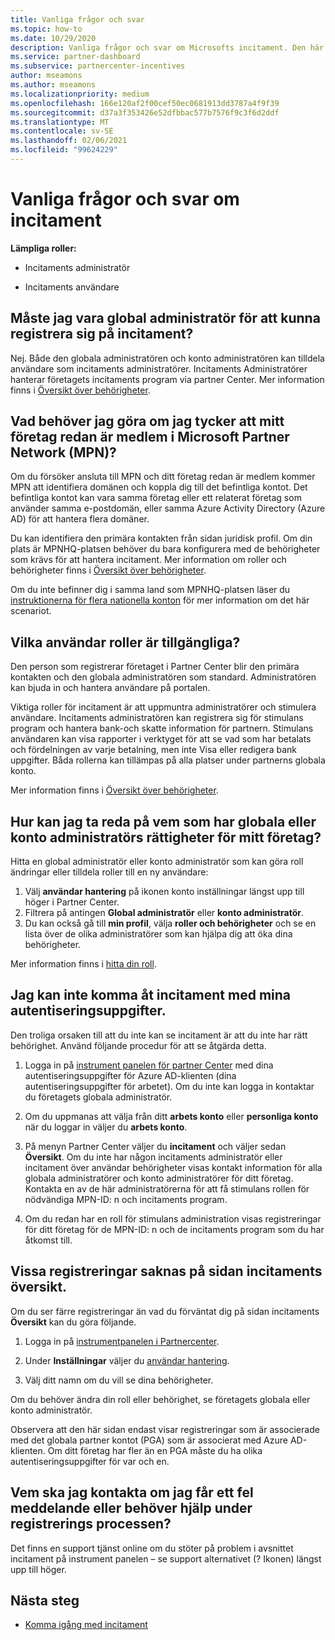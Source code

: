 ```yaml
---
title: Vanliga frågor och svar
ms.topic: how-to
ms.date: 10/29/2020
description: Vanliga frågor och svar om Microsofts incitament. Den här artikeln innehåller frågor om användar roller, hur du registrerar dig eller vad du kan göra om fel meddelanden.
ms.service: partner-dashboard
ms.subservice: partnercenter-incentives
author: mseamons
ms.author: mseamons
ms.localizationpriority: medium
ms.openlocfilehash: 166e120af2f00cef50ec0681913dd3787a4f9f39
ms.sourcegitcommit: d37a3f353426e52dfbbac577b7576f9c3f6d2ddf
ms.translationtype: MT
ms.contentlocale: sv-SE
ms.lasthandoff: 02/06/2021
ms.locfileid: "99624229"
---
```

# <a name="frequently-asked-questions-on-incentives"></a>Vanliga frågor och svar om incitament

**Lämpliga roller:**

- Incitaments administratör

- Incitaments användare

## <a name="do-i-need-to-be-the-global-admin-to-enroll-in-incentives"></a>Måste jag vara global administratör för att kunna registrera sig på incitament?

Nej. Både den globala administratören och konto administratören kan tilldela användare som incitaments administratörer. Incitaments Administratörer hanterar företagets incitaments program via partner Center. Mer information finns i [Översikt över behörigheter](permissions-overview.md).

## <a name="what-do-i-need-to-do-if-i-find-my-company-is-already-a-member-of-the-microsoft-partner-network-mpn"></a>Vad behöver jag göra om jag tycker att mitt företag redan är medlem i Microsoft Partner Network (MPN)?

Om du försöker ansluta till MPN och ditt företag redan är medlem kommer MPN att identifiera domänen och koppla dig till det befintliga kontot. Det befintliga kontot kan vara samma företag eller ett relaterat företag som använder samma e-postdomän, eller samma Azure Activity Directory (Azure AD) för att hantera flera domäner.

Du kan identifiera den primära kontakten från sidan juridisk profil. Om din plats är MPNHQ-platsen behöver du bara konfigurera med de behörigheter som krävs för att hantera incitament. Mer information om roller och behörigheter finns i [Översikt över behörigheter](permissions-overview.md).

Om du inte befinner dig i samma land som MPNHQ-platsen läser du [instruktionerna för flera nationella konton](https://support.microsoft.com/help/4515619/special-considerations-for-multi-national-partners-joining-the-microso) för mer information om det här scenariot.

## <a name="what-user-roles-are-available"></a>Vilka användar roller är tillgängliga?

Den person som registrerar företaget i Partner Center blir den primära kontakten och den globala administratören som standard. Administratören kan bjuda in och hantera användare på portalen.

Viktiga roller för incitament är att uppmuntra administratörer och stimulera användare. Incitaments administratören kan registrera sig för stimulans program och hantera bank-och skatte information för partnern. Stimulans användaren kan visa rapporter i verktyget för att se vad som har betalats och fördelningen av varje betalning, men inte Visa eller redigera bank uppgifter. Båda rollerna kan tillämpas på alla platser under partnerns globala konto.

Mer information finns i [Översikt över behörigheter](permissions-overview.md).

## <a name="how-can-i-find-out-who-has-global-or-account-admin-rights-for-my-company"></a>Hur kan jag ta reda på vem som har globala eller konto administratörs rättigheter för mitt företag?

Hitta en global administratör eller konto administratör som kan göra roll ändringar eller tilldela roller till en ny användare:

1. Välj **användar hantering** på ikonen konto inställningar längst upp till höger i Partner Center.
2. Filtrera på antingen **Global administratör** eller **konto administratör**.
3. Du kan också gå till **min profil**, välja **roller och behörigheter** och se en lista över de olika administratörer som kan hjälpa dig att öka dina behörigheter.
 
Mer information finns i [hitta din roll](find-your-role.md).  

## <a name="i-cant-access-incentives-using-my-credentials"></a>Jag kan inte komma åt incitament med mina autentiseringsuppgifter.

Den troliga orsaken till att du inte kan se incitament är att du inte har rätt behörighet. Använd följande procedur för att se åtgärda detta.

1. Logga in på [instrument panelen för partner Center](https://partner.microsoft.com/dashboard/) med dina autentiseringsuppgifter för Azure AD-klienten (dina autentiseringsuppgifter för arbetet). Om du inte kan logga in kontaktar du företagets globala administratör.

2. Om du uppmanas att välja från ditt **arbets konto** eller **personliga konto** när du loggar in väljer du **arbets konto**.

3. På menyn Partner Center väljer du **incitament** och väljer sedan **Översikt**. Om du inte har någon incitaments administratör eller incitament över användar behörigheter visas kontakt information för alla globala administratörer och konto administratörer för ditt företag. Kontakta en av de här administratörerna för att få stimulans rollen för nödvändiga MPN-ID: n och incitaments program.

4. Om du redan har en roll för stimulans administration visas registreringar för ditt företag för de MPN-ID: n och de incitaments program som du har åtkomst till.

## <a name="some-enrollments-are-missing-from-the-incentives-overview-page"></a>Vissa registreringar saknas på sidan incitaments översikt.

Om du ser färre registreringar än vad du förväntat dig på sidan incitaments **Översikt** kan du göra följande.

1. Logga in på [instrumentpanelen i Partnercenter](https://partner.microsoft.com/dashboard/).

2. Under **Inställningar** väljer du [användar hantering](https://partner.microsoft.com/pcv/users).

3. Välj ditt namn om du vill se dina behörigheter.

Om du behöver ändra din roll eller behörighet, se företagets globala eller konto administratör.

Observera att den här sidan endast visar registreringar som är associerade med det globala partner kontot (PGA) som är associerat med Azure AD-klienten. Om ditt företag har fler än en PGA måste du ha olika autentiseringsuppgifter för var och en.

## <a name="who-should-i-contact-if-i-get-an-error-message-or-need-help-during-the-enrollment-process"></a>Vem ska jag kontakta om jag får ett fel meddelande eller behöver hjälp under registrerings processen?

Det finns en support tjänst online om du stöter på problem i avsnittet incitament på instrument panelen – se support alternativet (? Ikonen) längst upp till höger.

## <a name="next-steps"></a>Nästa steg

- [Komma igång med incitament](incentives-get-started-intro.md)
